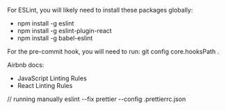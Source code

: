 For ESLint, you will likely need to install these packages globally:
* npm install -g eslint
* npm install -g eslint-plugin-react
* npm install -g babel-eslint

For the pre-commit hook, you will need to run:
git config core.hooksPath .

Airbnb docs:
* JavaScript Linting Rules﻿
* React Linting Rules﻿


// running manually
eslint <path-to-file> --fix
prettier --config .prettierrc.json <path-to-file>
